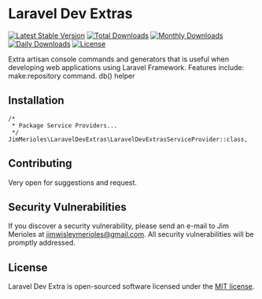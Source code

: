 # Laravel Dev Extras

[![Latest Stable Version](https://poser.pugx.org/jim-merioles/laravel-dev-extras/version)](https://packagist.org/packages/jim-merioles/laravel-dev-extras)
[![Total Downloads](https://poser.pugx.org/jim-merioles/laravel-dev-extras/downloads)](https://packagist.org/packages/jim-merioles/laravel-dev-extras)
[![Monthly Downloads](https://poser.pugx.org/jim-merioles/laravel-dev-extras/d/monthly)](https://packagist.org/packages/jim-merioles/laravel-dev-extras)
[![Daily Downloads](https://poser.pugx.org/jim-merioles/laravel-dev-extras/d/daily)](https://packagist.org/packages/jim-merioles/laravel-dev-extras)
[![License](https://poser.pugx.org/jim-merioles/laravel-dev-extras/license)](https://packagist.org/packages/jim-merioles/laravel-dev-extras)

Extra artisan console commands and generators that is useful when developing web applications using Laravel Framework.
Features include:
make:repository command.
db() helper

## Installation
```
/*
 * Package Service Providers...
 */
JimMerioles\LaravelDevExtras\LaravelDevExtrasServiceProvider::class,
```

## Contributing

Very open for suggestions and request.

## Security Vulnerabilities

If you discover a security vulnerability, please send an e-mail to Jim Merioles at jimwisleymerioles@gmail.com. All security vulnerabilities will be promptly addressed.

## License

Laravel Dev Extra is open-sourced software licensed under the [MIT license](http://opensource.org/licenses/MIT).
